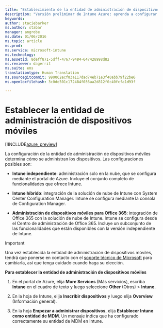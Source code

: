 ```yaml
---
title: "Establecimiento de la entidad de administración de dispositivos móviles | Versión preliminar de Intune Azure | Microsoft Docs"
description: "Versión preliminar de Intune Azure: aprenda a configurar la entidad de administración de dispositivos móviles en Intune. "
keywords: 
author: staciebarker
ms.author: stabar
manager: angrobe
ms.date: 01/06/2016
ms.topic: article
ms.prod: 
ms.service: microsoft-intune
ms.technology: 
ms.assetid: 8deff871-5dff-4767-9484-647428998d82
ms.reviewer: dagerrit
ms.suite: ems
translationtype: Human Translation
ms.sourcegitcommit: 990062ecf03a117dad74eb71e3f40abb79f22be6
ms.openlocfilehash: 3c0de501c172484f036aa2d812f0c40fcfa1d93f

---
```


# <a name="set-the-mobile-device-management-authority"></a>Establecer la entidad de administración de dispositivos móviles 

[!INCLUDE[azure_preview](../includes/azure_preview.md)]

La configuración de la entidad de administración de dispositivos móviles determina cómo se administran los dispositivos. Las configuraciones posibles son:

- **Intune independiente**: administración solo en la nube, que se configura mediante el portal de Azure. Incluye el conjunto completo de funcionalidades que ofrece Intune.

- **Intune híbrido**: integración de la solución de nube de Intune con System Center Configuration Manager. Intune se configura mediante la consola de Configuration Manager.

- **Administración de dispositivos móviles para Office 365**: integración de Office 365 con la solución de nube de Intune. Intune se configura desde el Centro de administración de Office 365. Incluye un subconjunto de las funcionalidades que están disponibles con la versión independiente de Intune.

>[!IMPORTANT]
>Una vez establecida la entidad de administración de dispositivos móviles, tendrá que ponerse en contacto con el [soporte técnico de Microsoft](https://docs.microsoft.com/intune/troubleshoot/how-to-get-support-for-microsoft-intune) para cambiarla, así que tenga cuidado cuando haga su elección.

**Para establecer la entidad de administración de dispositivos móviles**

1. En el portal de Azure, elija **More Services** (Más servicios), escriba **Intune** en el cuadro de texto y luego seleccione **Other** (Otros)  > **Intune**.

2. En la hoja de Intune, elija **Inscribir dispositivos** y luego elija **Overview** (Información general).

3. En la hoja **Empezar a administrar dispositivos**, elija **Establecer Intune como entidad de MDM**. Un mensaje indica que ha configurado correctamente su entidad de MDM en Intune.



<!--HONumber=Feb17_HO1-->


